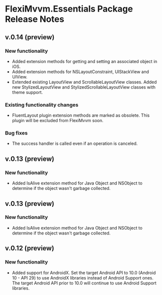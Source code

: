# FlexiMvvm.Essentials Package Release Notes

## v.0.14 (preview)

### New functionality

- Added extension methods for getting and setting an associated object in iOS.
- Added extension methods for NSLayoutConstraint, UIStackView and UIView.
- Extended existing LayoutView and ScrollableLayoutView classes. Added new StylizedLayoutView and StylizedScrollableLayoutView classes with theme support.

### Existing functionality changes

- FluentLayout plugin extension methods are marked as obsolete. This plugin will be excluded from FlexiMvvm soon.

### Bug fixes

- The success handler is called even if an operation is canceled.

## v.0.13 (preview)

### New functionality

- Added IsAlive extension method for Java Object and NSObject to determine if the object wasn't garbage collected.

## v.0.13 (preview)

### New functionality

- Added IsAlive extension method for Java Object and NSObject to determine if the object wasn't garbage collected.

## v.0.12 (preview)

### New functionality

- Added support for AndroidX. Set the target Android API to 10.0 (Android 10 - API 29) to use AndroidX libraries instead of Android Support ones. The target Android API prior to 10.0 will continue to use Android Support libraries.
